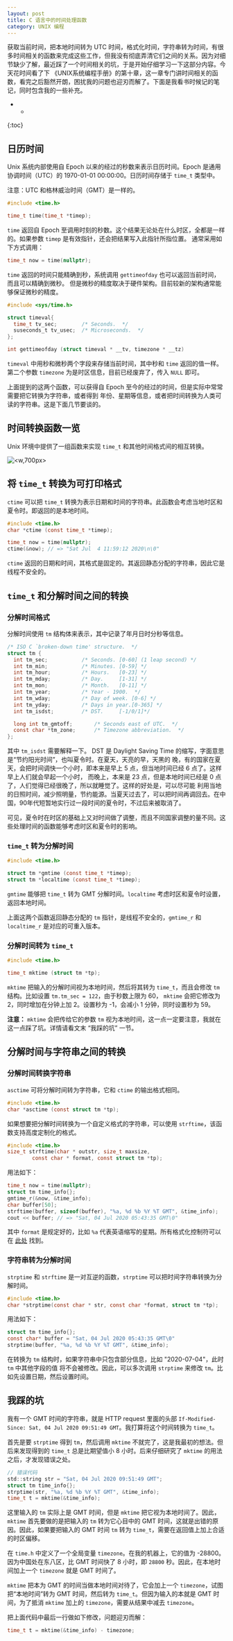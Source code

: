 ```yaml
---
layout: post
title: C 语言中的时间处理函数
category: UNIX 编程
---
```


获取当前时间，把本地时间转为 UTC 时间，格式化时间，字符串转为时间，有很多时间相关的函数来完成这些工作，但我没有彻底弄清它们之间的关系。因为对细节缺少了解，最近踩了一个时间相关的坑，于是开始仔细学习一下这部分内容。今天花时间看了下 《UNIX系统编程手册》的第十章，这一章专门讲时间相关的函数，看完之后豁然开朗，困扰我的问题也迎刃而解了。下面是我看书时候记的笔记，同时包含我的一些补充。

* -
{:toc}

## 日历时间

Unix 系统内部使用自 Epoch 以来的经过的秒数来表示日历时间。Epoch 是通用协调时间（UTC）的 1970-01-01 00:00:00。日历时间存储于 `time_t` 类型中。

注意：UTC 和格林威治时间（GMT）是一样的。

```c
#include <time.h>

time_t time(time_t *timep);
```

`time` 返回自 Epoch 至调用时刻的秒数。这个结果无论处在什么时区，全都是一样的。如果参数 `timep` 是有效指针，还会把结果写入此指针所指位置。
通常采用如下方式调用：

```c
time_t now = time(nullptr);
```

`time` 返回的时间只能精确到秒，系统调用 `gettimeofday` 也可以返回当前时间，而且可以精确到微秒。
但是微秒的精度取决于硬件架构。目前较新的架构通常能够保证微秒的精度。

```c
#include <sys/time.h>

struct timeval{
  time_t tv_sec;		/* Seconds.  */
  suseconds_t tv_usec;	/* Microseconds.  */
};

int gettimeofday (struct timeval * __tv, timezone * __tz)
```

`timeval` 中用秒和微秒两个字段来存储当前时间，其中秒和 `time` 返回的值一样。第二个参数 `timezone` 
为是时区信息，目前已经废弃了，传入 `NULL` 即可。

上面提到的这两个函数，可以获得自 Epoch 至今的经过的时间，但是实际中常常需要把它转换为字符串，或者得到
年份、星期等信息，或者把时间转换为人类可读的字符串。这是下面几节要谈的。

## 时间转换函数一览

Unix 环境中提供了一组函数来实现 `time_t` 和其他时间格式间的相互转换。

![<w,700px>](https://wangyu-name.oss-cn-hangzhou.aliyuncs.com/2020/07/04/2020-07-04-114401.png)

## 将 `time_t` 转换为可打印格式

`ctime` 可以把 `time_t` 转换为表示日期和时间的字符串。此函数会考虑当地时区和夏令时。即返回的是本地时间。

```c
#include <time.h>
char *ctime (const time_t *timep); 

time_t now = time(nullptr);
ctime(&now); // => "Sat Jul  4 11:59:12 2020\n\0"
```

`ctime` 返回的日期和时间，其格式是固定的。其返回静态分配的字符串，因此它是线程不安全的。

## `time_t` 和分解时间之间的转换

### 分解时间格式

分解时间使用 `tm` 结构体来表示，其中记录了年月日时分秒等信息。

```c
/* ISO C `broken-down time' structure.  */
struct tm {
  int tm_sec;			/* Seconds.	[0-60] (1 leap second) */
  int tm_min;			/* Minutes.	[0-59] */
  int tm_hour;			/* Hours.	[0-23] */
  int tm_mday;			/* Day.		[1-31] */
  int tm_mon;			/* Month.	[0-11] */
  int tm_year;			/* Year	- 1900.  */
  int tm_wday;			/* Day of week.	[0-6] */
  int tm_yday;			/* Days in year.[0-365]	*/
  int tm_isdst;			/* DST.		[-1/0/1]*/

  long int tm_gmtoff;		/* Seconds east of UTC.  */
  const char *tm_zone;		/* Timezone abbreviation.  */
};
```

其中 `tm_isdst` 需要解释一下。 DST 是 Daylight Saving Time 的缩写，字面意思是“节约阳光时间”，也叫夏令时。在夏天，天亮的早，天黑的
晚，有的国家在夏天，会把时间调快一个小时，即本来是早上 5 点，但当地时间已经 6 点了。这样早上人们就会早起一个小时，
而晚上，本来是 23 点，但是本地时间已经是 0 点了，人们觉得已经很晚了，所以就睡觉了。这样的好处是，可以尽可能
利用当地的日照时间，减少照明量，节约能源。当夏天过去了，可以把时间再调回去。在中国，90年代短暂地实行过一段时间的夏令时，不过后来被取消了。

可见，夏令时在时区的基础上又对时间做了调整，而且不同国家调整的量不同。这些处理时间的函数能够考虑时区和夏令时的影响。


### `time_t` 转为分解时间

```c
#include <time.h>

struct tm *gmtime (const time_t *timep);
struct tm *localtime (const time_t *timep);
```

`gmtime` 能够把 `time_t` 转为 GMT 分解时间。`localtime` 考虑时区和夏令时设置，返回本地时间。

上面这两个函数返回静态分配的 `tm` 指针，是线程不安全的，`gmtime_r` 和 `localtime_r` 是对应的可重入版本。

### 分解时间转为 `time_t`

```c
#include <time.h>

time_t mktime (struct tm *tp);
```

`mktime` 把输入的分解时间视为本地时间，然后将其转为 `time_t`，而且会修改 `tm` 结构。比如设置 `tm.tm_sec = 122`，由于秒数上限为 60，
`mktime` 会把它修改为 2，同时增加在分钟上加 2。设置秒为 -1，会减小 1 分钟，同时设置秒为 59。

**注意：** `mktime` 会把传给它的参数 `tm` 视为本地时间，这一点一定要注意，我就在这一点踩了坑。详情请看文末 “我踩的坑” 一节。


## 分解时间与字符串之间的转换

### 分解时间转换字符串

`asctime` 可将分解时间转为字符串，它和 `ctime` 的输出格式相同。

```c
#include <time.h>
char *asctime (const struct tm *tp);
```

如果想要把分解时间转换为一个自定义格式的字符串，可以使用 `strftime`，该函数支持高度定制化的格式。

```c
#include <time.h>
size_t strftime(char * outstr, size_t maxsize,
		const char * format, const struct tm *tp);
```

用法如下：

```c
time_t now = time(nullptr);
struct tm time_info{};
gmtime_r(&now, &time_info);
char buffer[50];
strftime(buffer, sizeof(buffer), "%a, %d %b %Y %T GMT", &time_info);
cout << buffer; // => "Sat, 04 Jul 2020 05:43:35 GMT\0"
```

其中 `format` 是规定好的，比如 `%a` 代表英语缩写的星期。所有格式化控制符可以在 [此处](http://www.cplusplus.com/reference/ctime/strftime/) 找到。

### 字符串转为分解时间

`strptime` 和 `strftime` 是一对互逆的函数，`strptime` 可以把时间字符串转换为分解时间。

```c
#include <time.h>
char *strptime(const char * str, const char *format, struct tm *tp);
```

用法如下：

```c
struct tm time_info{};
const char* buffer = "Sat, 04 Jul 2020 05:43:35 GMT\0"
strptime(buffer, "%a, %d %b %Y %T GMT", &time_info);
```

在转换为 `tm` 结构时，如果字符串中只包含部分信息，比如 "2020-07-04"，此时 `tm` 中其他字段的值
将不会被修改。因此，可以多次调用 `strptime` 来修改 `tm`。比如先设置日期，然后设置时间。

## 我踩的坑

我有一个 GMT 时间的字符串，就是 HTTP request 里面的头部 `If-Modified-Since: Sat, 04 Jul 2020 09:51:49 GMT`。我打算将这个时间转换为 `time_t`。

首先是要 `strptime` 得到 `tm`，然后调用 `mktime` 不就完了，这是我最初的想法。但后来发现得到的 `time_t` 总是比期望值小 8 小时。后来仔细研究了 `mktime`
 的用法之后，才发现错误之处。

```c
// 错误代码
std::string str = "Sat, 04 Jul 2020 09:51:49 GMT";
struct tm time_info{};
strptime(str, "%a, %d %b %Y %T GMT", &time_info);
time_t t = mktime(&time_info);
```

这里输入的 `tm` 实际上是 GMT 时间，但是 `mktime` 把它视为本地时间了。因此，`mktime` 首先要做的是把输入的 `tm` 转为它心目中的 GMT 时间，这就是出错的原因。因此，如果要把输入的 GMT 时间 `tm` 转为 `time_t`，需要在返回值上加上合适的时区偏移。

在 `time.h` 中定义了一个全局变量 `timezone`。在我的机器上，它的值为 -28800。因为中国处在东八区，比 GMT 时间快了 8 小时，即 `28800` 秒。因此，在本地时间加上一个 `timezone` 就是 GMT 时间了。

`mktime` 把本为 GMT 的时间当做本地时间对待了，它会加上一个 `timezone`，试图把“本地时间”转为 GMT 时间，然后转为 `time_t`。但因为输入的本就是 GMT 时间，为了抵消 `mktime` 加上的 `timezone`，需要从结果中减去 `timezone`。

把上面代码中最后一行做如下修改，问题迎刃而解：

```c
time_t t = mktime(&time_info) - timezone;
```